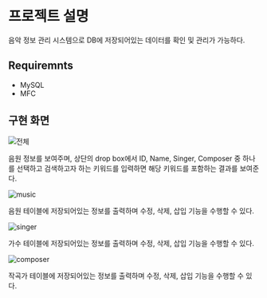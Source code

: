 # 프로젝트 설명
음악 정보 관리 시스템으로 DB에 저장되어있는 데이터를 확인 및 관리가 가능하다.

## Requiremnts
- MySQL
- MFC

## 구현 화면
![전체](https://user-images.githubusercontent.com/29061016/101756144-0dff7a00-3b19-11eb-838f-19c267926784.png)

음원 정보를 보여주며, 상단의 drop box에서 ID, Name, Singer, Composer 중 하나를 선택하고 검색하고자 하는 키워드를 입력하면 해당 키워드를 포함하는 결과를 보여준다.

![music](https://user-images.githubusercontent.com/29061016/101756193-1ce62c80-3b19-11eb-9fc8-563a2fca6dd9.png)

음원 테이블에 저장되어있는 정보를 출력하며 수정, 삭제, 삽입 기능을 수행할 수 있다.

![singer](https://user-images.githubusercontent.com/29061016/101756217-253e6780-3b19-11eb-9a2d-5882b00af6e7.png)

가수 테이블에 저장되어있는 정보를 출력하며 수정, 삭제, 삽입 기능을 수행할 수 있다.

![composer](https://user-images.githubusercontent.com/29061016/101756235-2a031b80-3b19-11eb-9bf0-a64c2f432376.png)

작곡가 테이블에 저장되어있는 정보를 출력하며 수정, 삭제, 삽입 기능을 수행할 수 있다.
